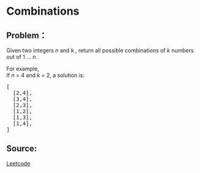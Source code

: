 # Combinations

## Problem：

<div class="question-content">
 <p>
 </p>
 <p>
  Given two integers
  <i>
   n
  </i>
  and
  <i>
   k
  </i>
  , return all possible combinations of
  <i>
   k
  </i>
  numbers out of 1 ...
  <i>
   n
  </i>
  .
 </p>
 <p>
  For example,
  <br/>
  If
  <i>
   n
  </i>
  = 4 and
  <i>
   k
  </i>
  = 2, a solution is:
 </p>
 <pre>
[
  [2,4],
  [3,4],
  [2,3],
  [1,2],
  [1,3],
  [1,4],
]
</pre>
</div>


## Source:
[Leetcode](https://leetcode.com/problems/combinations/)
